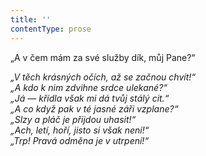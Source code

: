 ```yaml
---
title: ''
contentType: prose
---
```


„A v čem mám za své služby dík, můj Pane?“

_„V těch krásných očích, až se začnou chvít!“  
„A kdo k nim zdvihne srdce ulekané?“  
„Já — křídla však mi dá tvůj stálý cit.“  
„A co když pak v té jasné záři vzplane?“  
„Slzy a pláč je přijdou uhasit!“  
„Ach, letí, hoří, jisto si však není!“  
„Trp! Pravá odměna je v utrpení!“_
